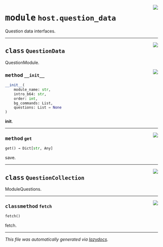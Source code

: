 <!-- markdownlint-disable -->

<a href="../src/pyquanda/host/question_data.py#L0"><img align="right" style="float:right;" src="https://img.shields.io/badge/-source-cccccc?style=flat-square"></a>

# <kbd>module</kbd> `host.question_data`
Question data interfaces. 



---

<a href="../src/pyquanda/host/question_data.py#L12"><img align="right" style="float:right;" src="https://img.shields.io/badge/-source-cccccc?style=flat-square"></a>

## <kbd>class</kbd> `QuestionData`
QuestionModule. 

<a href="../src/pyquanda/host/question_data.py#L15"><img align="right" style="float:right;" src="https://img.shields.io/badge/-source-cccccc?style=flat-square"></a>

### <kbd>method</kbd> `__init__`

```python
__init__(
    module_name: str,
    intro_b64: str,
    order: int,
    bg_commands: List,
    questions: List = None
)
```

__init__. 




---

<a href="../src/pyquanda/host/question_data.py#L31"><img align="right" style="float:right;" src="https://img.shields.io/badge/-source-cccccc?style=flat-square"></a>

### <kbd>method</kbd> `get`

```python
get() → Dict[str, Any]
```

save. 


---

<a href="../src/pyquanda/host/question_data.py#L58"><img align="right" style="float:right;" src="https://img.shields.io/badge/-source-cccccc?style=flat-square"></a>

## <kbd>class</kbd> `QuestionCollection`
ModuleQuestions. 




---

<a href="../src/pyquanda/host/question_data.py#L66"><img align="right" style="float:right;" src="https://img.shields.io/badge/-source-cccccc?style=flat-square"></a>

### <kbd>classmethod</kbd> `fetch`

```python
fetch()
```

fetch. 




---

_This file was automatically generated via [lazydocs](https://github.com/ml-tooling/lazydocs)._
